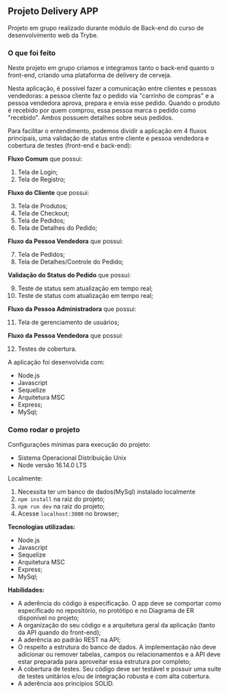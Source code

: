 ## Projeto Delivery APP

Projeto em grupo realizado durante módulo de Back-end do curso de desenvolvimento web da Trybe.

### O que foi feito

Neste projeto em grupo criamos e integramos tanto o back-end quanto o front-end, criando uma plataforma de delivery de cerveja.

Nesta aplicação, é possível fazer a comunicação entre clientes e pessoas vendedoras: a pessoa cliente faz o pedido via "carrinho de compras" e a pessoa vendedora aprova, prepara e envia esse pedido. Quando o produto é recebido por quem comprou, essa pessoa marca o pedido como "recebido". Ambos possuem detalhes sobre seus pedidos.

Para facilitar o entendimento, podemos dividir a aplicação em 4 fluxos principais, uma validação de status entre cliente e pessoa vendedora e cobertura de testes (front-end e back-end):

**Fluxo Comum** que possui:

1. Tela de Login;
2. Tela de Registro;

**Fluxo do Cliente** que possui:

3. Tela de Produtos;
4. Tela de Checkout;
5. Tela de Pedidos;
6. Tela de Detalhes do Pedido;

**Fluxo da Pessoa Vendedora** que possui:

7. Tela de Pedidos;
8. Tela de Detalhes/Controle do Pedido;

**Validação do Status do Pedido** que possui:

9. Teste de status sem atualização em tempo real;
10. Teste de status com atualização em tempo real;

**Fluxo da Pessoa Administradora** que possui:

11. Tela de gerenciamento de usuários;

**Fluxo da Pessoa Vendedora** que possui:

12. Testes de cobertura.

A aplicação foi desenvolvida com:

- Node.js
- Javascript
- Sequelize
- Arquitetura MSC
- Express;
- MySql;

<!-- **Diagrama de ER conforme imagem:**

![Diagrama de ER](link_para_imagem) -->

### Como rodar o projeto

Configurações mínimas para execução do projeto:

- Sistema Operacional Distribuição Unix
- Node versão 16.14.0 LTS

Localmente:

1. Necessita ter um banco de dados(MySql) instalado localmente
2. `npm install` na raiz do projeto;
3. `npm run dev` na raiz do projeto;
4. Acesse `localhost:3000` no browser;

**Tecnologias utilizadas:**

- Node.js
- Javascript
- Sequelize
- Arquitetura MSC
- Express;
- MySql;

**Habilidades:**

- A aderência do código à especificação. O app deve se comportar como especificado no repositório, no protótipo e no Diagrama de ER disponível no projeto;
- A organização do seu código e a arquitetura geral da aplicação (tanto da API quando do front-end);
- A aderência ao padrão REST na API;
- O respeito a estrutura do banco de dados. A implementação não deve adicionar ou remover tabelas, campos ou relacionamentos e a API deve estar preparada para aproveitar essa estrutura por completo;
- A cobertura de testes. Seu código deve ser testável e possuir uma suíte de testes unitários e/ou de integração robusta e com alta cobertura.
- A aderência aos princípios SOLID.
